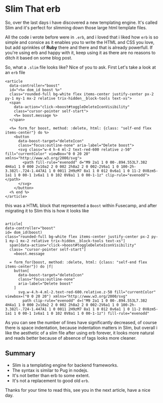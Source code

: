 # Slim That erb

So, over the last days i have discovered a new templating engine. It's called Slim and it's perfect for slimming down those large html template files.

All the code i wrote before were in `.erb`, and i loved that i liked how `erb` is so simple and consice as it enables you to write the HTML and CSS you love, but add sprinkles of **Ruby** there and there and that is already powerfull. If you're using erb and happy with it, keep using it as there are no reasons to ditch it based on some blog post.

So, what a `.slim` file looks like? Nice of you to ask. First Let's take a look at an `erb` file

```erbruby
<article	
  data-controller="boost"	
  id="<%= dom_id boost %>"	
  class="rounded-full bg-white flex items-center justify-center px-2 py-1 my-1 mx-2 relative trix-hidden__block-tools text-xs">	
  <span	
    data-action="click->boost#toggleDeleteIconVisibility"	
    class="cursor-pointer self-start">	
    <%= boost.message %>	
  </span>	

  <%= form_for boost, method: :delete, html: {class: "self-end flex items-center"} do %>	
    <button	
      data-boost-target="deleteIcon"	
      class="focus:outline-none" aria-label="Delete boost">	
      <svg class="w-4 h-4 ml-2 text-red-600 relative z-50" fill="currentColor" viewBox="0 0 20 20" xmlns="http://www.w3.org/2000/svg">	
        <path fill-rule="evenodd" d="M9 2a1 1 0 00-.894.553L7.382 4H4a1 1 0 000 2v10a2 2 0 002 2h8a2 2 0 002-2V6a1 1 0 100-2h-3.382l-.724-1.447A1 1 0 0011 2H9zM7 8a1 1 0 012 0v6a1 1 0 11-2 0V8zm5-1a1 1 0 00-1 1v6a1 1 0 102 0V8a1 1 0 00-1-1z" clip-rule="evenodd"></path>	
      </svg>	
    </button>	
  <% end %>	
</article> 
```
this was a HTML block that represented a `Boost` within Fusecamp, and after migrating it to Slim this is how it looks like 

```slim

article[
data-controller="boost"
id= dom_id(boost)
class="rounded-full bg-white flex items-center justify-center px-2 py-1 my-1 mx-2 relative trix-hidden__block-tools text-xs"]
  span[data-action="click->boost#toggleDeleteIconVisibility"
  class= "cursor-pointer self-start"]
    =boost.message

  = form_for(boost, method: :delete, html: {class: "self-end flex items-center"}) do |f|
    button[
      data-boost-target="deleteIcon"
      class="focus:outline-none"
      aria-label="Delete boost"
    ]
      svg.w-4.h-4.ml-2.text-red-600.relative.z-50 fill="currentColor" viewbox=("0 0 20 20") xmlns="http://www.w3.org/2000/svg"
        path clip-rule="evenodd" d=("M9 2a1 1 0 00-.894.553L7.382 4H4a1 1 0 000 2v10a2 2 0 002 2h8a2 2 0 002-2V6a1 1 0 100-2h-3.382l-.724-1.447A1 1 0 0011 2H9zM7 8a1 1 0 012 0v6a1 1 0 11-2 0V8zm5-1a1 1 0 00-1 1v6a1 1 0 102 0V8a1 1 0 00-1-1z") fill-rule="evenodd"
```

As you can see the number of lines have significantly decreased, of course there is space indentation, because indentation matters in Slim, but overall i like the aesthetic of a slim file after using erb forever, it looks more natural and reads better because of absence of tags looks more cleaner.

## Summary
- Slim is a templating engine for backend frameworks.
- The syntax is similar to Pug in nodejs.
- It's not better than erb to some extent.
- It's not a replacement to good old `erb`.

Thanks for your time to read this, see you in the next article, have a nice day.